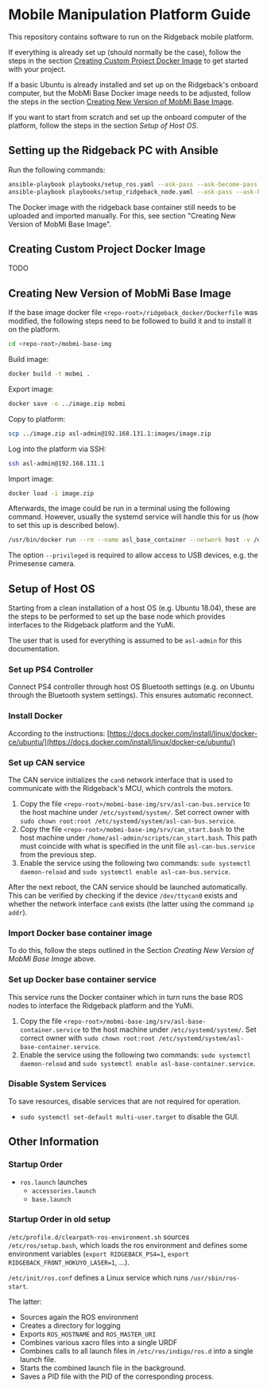 # Mobile Manipulation Platform Guide

This repository contains software to run on the Ridgeback mobile platform.

If everything is already set up (should normally be the case), follow the steps in the section [Creating Custom Project Docker Image](#creating-custom-project-docker-image) to get started with your project.

If a basic Ubuntu is already installed and set up on the Ridgeback's onboard computer, but the MobMi Base Docker image needs to be adjusted, follow the steps in the section [Creating New Version of MobMi Base Image](#creating-custom-project-docker-image).

If you want to start from scratch and set up the onboard computer of the platform, follow the steps in the section *Setup of Host OS*.

## Setting up the Ridgeback PC with Ansible

Run the following commands:

```bash
ansible-playbook playbooks/setup_ros.yaml --ask-pass --ask-become-pass -i playbooks/hosts
ansible-playbook playbooks/setup_ridgeback_node.yaml --ask-pass --ask-become-pass -i playbooks/hosts
```

The Docker image with the ridgeback base container still needs to be uploaded and imported manually. For this, see section "Creating New Version of MobMi Base Image".

## Creating Custom Project Docker Image

TODO

## Creating New Version of MobMi Base Image

If the base image docker file `<repo-root>/ridgeback_docker/Dockerfile` was modified, the following steps need to be followed to build it and to install it on the platform.

```bash
cd <repo-root>/mobmi-base-img
```

Build image:

```bash
docker build -t mobmi .
```

Export image:

```bash
docker save -o ../image.zip mobmi
```

Copy to platform:

```bash
scp ../image.zip asl-admin@192.168.131.1:images/image.zip
```

Log into the platform via SSH:

```bash
ssh asl-admin@192.168.131.1
```

 Import image:

```bash
docker load -i image.zip
```

Afterwards, the image could be run in a terminal using the following command. However, usually the systemd service will handle this for us (how to set this up is described below).

```bash
/usr/bin/docker run --rm --name asl_base_container --network host -v /dev/input:/dev/input --privileged mobmi
```

The option `--privileged` is required to allow access to USB devices, e.g. the Primesense camera.

## Setup of Host OS

Starting from a clean installation of a host OS (e.g. Ubuntu 18.04), these are the steps to be performed to set up the base node which provides interfaces to the Ridgeback platform and the YuMi.

The user that is used for everything is assumed to be `asl-admin` for this documentation.

### Set up PS4 Controller

Connect PS4 controller through host OS Bluetooth settings (e.g. on Ubuntu through the Bluetooth system settings). This ensures automatic reconnect.

### Install Docker

According to the instructions: [https://docs.docker.com/install/linux/docker-ce/ubuntu/](https://docs.docker.com/install/linux/docker-ce/ubuntu/)

### Set up CAN service

The CAN service initializes the `can0` network interface that is used to communicate with the Ridgeback's MCU, which controls the motors.

1. Copy the file `<repo-root>/mobmi-base-img/srv/asl-can-bus.service` to the host machine under `/etc/systemd/system/`. Set correct owner with `sudo chown root:root /etc/systemd/system/asl-can-bus.service`.
2. Copy the file `<repo-root>/mobmi-base-img/srv/can_start.bash` to the host machine under `/home/asl-admin/scripts/can_start.bash`. This path must coincide with what is specified in the unit file `asl-can-bus.service` from the previous step.
3. Enable the service using the following two commands: `sudo systemctl daemon-reload` and `sudo systemctl enable asl-can-bus.service`.

After the next reboot, the CAN service should be launched automatically. This can be verified by checking if the device `/dev/ttycan0` exists and whether the network interface `can0` exists (the latter using the command `ip addr`).

### Import Docker base container image

To do this, follow the steps outlined in the Section *Creating New Version of MobMi Base Image* above.

### Set up Docker base container service

This service runs the Docker container which in turn runs the base ROS nodes to interface the Ridgeback platform and the YuMi.

1. Copy the file `<repo-root>/mobmi-base-img/srv/asl-base-container.service` to the host machine under `/etc/systemd/system/`. Set correct owner with `sudo chown root:root /etc/systemd/system/asl-base-container.service`.
2. Enable the service using the following two commands: `sudo systemctl daemon-reload` and `sudo systemctl enable asl-base-container.service`.

### Disable System Services

To save resources, disable services that are not required for operation.

- `sudo systemctl set-default multi-user.target` to disable the GUI.

## Other Information

### Startup Order

- `ros.launch` launches
  - `accessories.launch`
  - `base.launch`

### Startup Order in old setup

`/etc/profile.d/clearpath-ros-environment.sh` sources `/etc/ros/setup.bash`, which loads the ros environment and defines some environment variables (`export RIDGEBACK_PS4=1`, `export RIDGEBACK_FRONT_HOKUYO_LASER=1`, ...).

`/etc/init/ros.conf` defines a Linux service which runs `/usr/sbin/ros-start`.

The latter:

- Sources again the ROS environment
- Creates a directory for logging
- Exports `ROS_HOSTNAME` and `ROS_MASTER_URI`
- Combines various xacro files into a single URDF
- Combines calls to all launch files in `/etc/ros/indigo/ros.d` into a single launch file.
- Starts the combined launch file in the background.
- Saves a PID file with the PID of the corresponding process.
